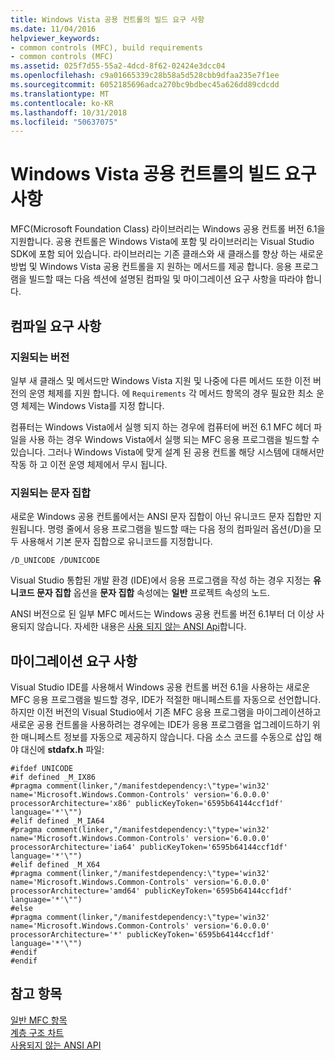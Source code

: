 ```yaml
---
title: Windows Vista 공용 컨트롤의 빌드 요구 사항
ms.date: 11/04/2016
helpviewer_keywords:
- common controls (MFC), build requirements
- common controls (MFC)
ms.assetid: 025f7d55-55a2-4dcd-8f62-02424e3dcc04
ms.openlocfilehash: c9a01665339c28b58a5d528cbb9dfaa235e7f1ee
ms.sourcegitcommit: 6052185696adca270bc9bdbec45a626dd89cdcdd
ms.translationtype: MT
ms.contentlocale: ko-KR
ms.lasthandoff: 10/31/2018
ms.locfileid: "50637075"
---
```

# <a name="build-requirements-for-windows-vista-common-controls"></a>Windows Vista 공용 컨트롤의 빌드 요구 사항

MFC(Microsoft Foundation Class) 라이브러리는 Windows 공용 컨트롤 버전 6.1을 지원합니다. 공용 컨트롤은 Windows Vista에 포함 및 라이브러리는 Visual Studio SDK에 포함 되어 있습니다. 라이브러리는 기존 클래스와 새 클래스를 향상 하는 새로운 방법 및 Windows Vista 공용 컨트롤을 지 원하는 메서드를 제공 합니다. 응용 프로그램을 빌드할 때는 다음 섹션에 설명된 컴파일 및 마이그레이션 요구 사항을 따라야 합니다.

## <a name="compilation-requirements"></a>컴파일 요구 사항

### <a name="supported-versions"></a>지원되는 버전

일부 새 클래스 및 메서드만 Windows Vista 지원 및 나중에 다른 메서드 또한 이전 버전의 운영 체제를 지원 합니다. 에 `Requirements` 각 메서드 항목의 경우 필요한 최소 운영 체제는 Windows Vista를 지정 합니다.

컴퓨터는 Windows Vista에서 실행 되지 하는 경우에 컴퓨터에 버전 6.1 MFC 헤더 파일을 사용 하는 경우 Windows Vista에서 실행 되는 MFC 응용 프로그램을 빌드할 수 있습니다. 그러나 Windows Vista에 맞게 설계 된 공용 컨트롤 해당 시스템에 대해서만 작동 하 고 이전 운영 체제에서 무시 됩니다.

### <a name="supported-character-sets"></a>지원되는 문자 집합

새로운 Windows 공용 컨트롤에서는 ANSI 문자 집합이 아닌 유니코드 문자 집합만 지원됩니다. 명령 줄에서 응용 프로그램을 빌드할 때는 다음 정의 컴파일러 옵션(/D)을 모두 사용해서 기본 문자 집합으로 유니코드를 지정합니다.

```
/D_UNICODE /DUNICODE
```

Visual Studio 통합된 개발 환경 (IDE)에서 응용 프로그램을 작성 하는 경우 지정는 **유니코드 문자 집합** 옵션을 **문자 집합** 속성에는 **일반**  프로젝트 속성의 노드.

ANSI 버전으로 된 일부 MFC 메서드는 Windows 공용 컨트롤 버전 6.1부터 더 이상 사용되지 않습니다. 자세한 내용은 [사용 되지 않는 ANSI Api](../mfc/deprecated-ansi-apis.md)합니다.

## <a name="migration-requirements"></a>마이그레이션 요구 사항

Visual Studio IDE를 사용해서 Windows 공용 컨트롤 버전 6.1을 사용하는 새로운 MFC 응용 프로그램을 빌드할 경우, IDE가 적절한 매니페스트를 자동으로 선언합니다. 하지만 이전 버전의 Visual Studio에서 기존 MFC 응용 프로그램을 마이그레이션하고 새로운 공용 컨트롤을 사용하려는 경우에는 IDE가 응용 프로그램을 업그레이드하기 위한 매니페스트 정보를 자동으로 제공하지 않습니다. 다음 소스 코드를 수동으로 삽입 해야 대신에 **stdafx.h** 파일:

```
#ifdef UNICODE
#if defined _M_IX86
#pragma comment(linker,"/manifestdependency:\"type='win32' name='Microsoft.Windows.Common-Controls' version='6.0.0.0' processorArchitecture='x86' publicKeyToken='6595b64144ccf1df' language='*'\"")
#elif defined _M_IA64
#pragma comment(linker,"/manifestdependency:\"type='win32' name='Microsoft.Windows.Common-Controls' version='6.0.0.0' processorArchitecture='ia64' publicKeyToken='6595b64144ccf1df' language='*'\"")
#elif defined _M_X64
#pragma comment(linker,"/manifestdependency:\"type='win32' name='Microsoft.Windows.Common-Controls' version='6.0.0.0' processorArchitecture='amd64' publicKeyToken='6595b64144ccf1df' language='*'\"")
#else
#pragma comment(linker,"/manifestdependency:\"type='win32' name='Microsoft.Windows.Common-Controls' version='6.0.0.0' processorArchitecture='*' publicKeyToken='6595b64144ccf1df' language='*'\"")
#endif
#endif
```

## <a name="see-also"></a>참고 항목

[일반 MFC 항목](../mfc/general-mfc-topics.md)<br/>
[계층 구조 차트](../mfc/hierarchy-chart.md)<br/>
[사용되지 않는 ANSI API](../mfc/deprecated-ansi-apis.md)


